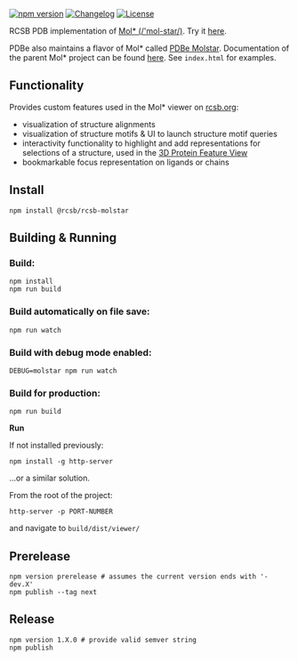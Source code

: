 [![npm version](https://badge.fury.io/js/%40rcsb%2Frcsb-molstar.svg)](https://www.npmjs.com/package/@rcsb/rcsb-molstar)
[![Changelog](https://img.shields.io/badge/changelog--lightgrey.svg?style=flat)](https://github.com/rcsb/rcsb-molstar/blob/master/CHANGELOG.md)
[![License](http://img.shields.io/badge/license-MIT-blue.svg?style=flat)](./LICENSE)

RCSB PDB implementation of [Mol* (/'mol-star/)](https://github.com/molstar/molstar).
Try it [here](https://rcsb.org/3d-view/).

PDBe also maintains a flavor of Mol* called [PDBe Molstar](https://github.com/PDBeurope/pdbe-molstar).
Documentation of the parent Mol* project can be found [here](https://molstar.org/docs/). See `index.html` for examples.

## Functionality
Provides custom features used in the Mol* viewer on [rcsb.org](https://www.rcsb.org/3d-view):
- visualization of structure alignments
- visualization of structure motifs & UI to launch structure motif queries
- interactivity functionality to highlight and add representations for selections of a structure, used in the [3D Protein Feature View](https://www.rcsb.org/3d-sequence/4hhb)
- bookmarkable focus representation on ligands or chains

## Install
    npm install @rcsb/rcsb-molstar

## Building & Running

### Build:
    npm install
    npm run build

### Build automatically on file save:
    npm run watch

### Build with debug mode enabled:
    DEBUG=molstar npm run watch

### Build for production:
    npm run build

**Run**

If not installed previously:

    npm install -g http-server

...or a similar solution.

From the root of the project:

    http-server -p PORT-NUMBER

and navigate to `build/dist/viewer/`

## Prerelease
    npm version prerelease # assumes the current version ends with '-dev.X'
    npm publish --tag next

## Release
    npm version 1.X.0 # provide valid semver string
    npm publish